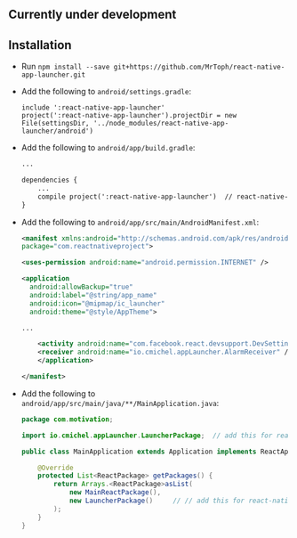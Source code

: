 ## Currently under development

## Installation
* Run `npm install --save git+https://github.com/MrToph/react-native-app-launcher.git`
* Add the following to `android/settings.gradle`:
    ```
    include ':react-native-app-launcher'
    project(':react-native-app-launcher').projectDir = new File(settingsDir, '../node_modules/react-native-app-launcher/android')
    ```

* Add the following to `android/app/build.gradle`:
    ```xml
    ...

    dependencies {
        ...
        compile project(':react-native-app-launcher')  // react-native-app-launcher
    }
    ```
* Add the following to `android/app/src/main/AndroidManifest.xml`:
    ```xml
    <manifest xmlns:android="http://schemas.android.com/apk/res/android"
    package="com.reactnativeproject">

    <uses-permission android:name="android.permission.INTERNET" />

    <application
      android:allowBackup="true"
      android:label="@string/app_name"
      android:icon="@mipmap/ic_launcher"
      android:theme="@style/AppTheme">

    ...

        <activity android:name="com.facebook.react.devsupport.DevSettingsActivity" />
        <receiver android:name="io.cmichel.appLauncher.AlarmReceiver" />   <!-- react-native-app-launcher -->
        </application>

    </manifest>
    ```
* Add the following to `android/app/src/main/java/**/MainApplication.java`:
    ```java
    package com.motivation;

    import io.cmichel.appLauncher.LauncherPackage;  // add this for react-native-app-launcher

    public class MainApplication extends Application implements ReactApplication {

        @Override
        protected List<ReactPackage> getPackages() {
            return Arrays.<ReactPackage>asList(
                new MainReactPackage(),
                new LauncherPackage()     // // add this for react-native-app-launcher
            );
        }
    }
    ```